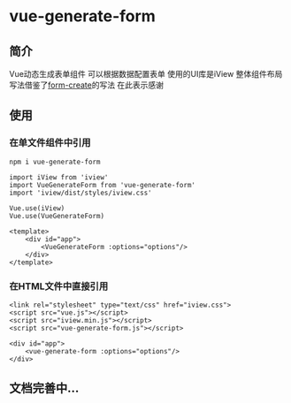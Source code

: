 # vue-generate-form
## 简介
Vue动态生成表单组件 可以根据数据配置表单 使用的UI库是iView 整体组件布局写法借鉴了[form-create](https://github.com/xaboy/form-create)的写法 在此表示感谢

## 使用
### 在单文件组件中引用
```
npm i vue-generate-form
```

```
import iView from 'iview'
import VueGenerateForm from 'vue-generate-form'
import 'iview/dist/styles/iview.css'

Vue.use(iView)
Vue.use(VueGenerateForm)

<template>
    <div id="app">
        <VueGenerateForm :options="options"/>
    </div>
</template>
```

### 在HTML文件中直接引用
```
<link rel="stylesheet" type="text/css" href="iview.css">
<script src="vue.js"></script>
<script src="iview.min.js"></script>
<script src="vue-generate-form.js"></script>

<div id="app">
    <vue-generate-form :options="options"/>
</div>
```

## 文档完善中...
